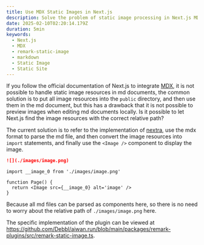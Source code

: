 ```yaml
---
title: Use MDX Static Images in Next.js
description: Solve the problem of static image processing in Next.js MDX, and implement automatic import and optimization display of relative path images through a custom remark plugin.
date: 2025-02-10T02:20:14.179Z
duration: 5min
keywords:
  - Next.js
  - MDX
  - remark-static-image
  - markdown
  - Static Image
  - Static Site
---
```


If you follow the official documentation of Next.js to integrate [MDX](https://nextjs.org/docs/pages/building-your-application/configuring/mdx), it is not possible to handle static image resources in md documents, the common solution is to put all image resources into the `public` directory, and then use them in the md document, but this has a drawback that it is not possible to preview images when editing md documents locally. Is it possible to let Next.js find the image resources with the correct relative path?

The current solution is to refer to the implementation of [nextra](https://github.com/shuding/nextra), use the mdx format to parse the md file, and then convert the image resources into `import` statements, and finally use the `<Image />` component to display the image.

```md
![](./images/image.png)
```

```tsx
import __image_0 from './images/image.png'

function Page() {
  return <Image src={__image_0} alt='image' />
}
```

Because all md files can be parsed as components here, so there is no need to worry about the relative path of `./images/image.png` here.

The specific implementation of the plugin can be viewed at https://github.com/Debbl/aiwan.run/blob/main/packages/remark-plugins/src/remark-static-image.ts.
